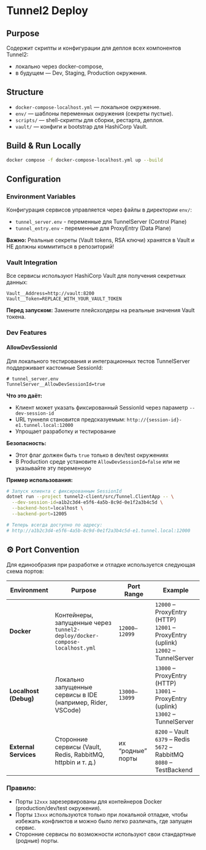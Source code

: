 # Tunnel2 Deploy

## Purpose
Содержит скрипты и конфигурации для деплоя всех компонентов Tunnel2:
- локально через docker-compose,
- в будущем — Dev, Staging, Production окружения.

## Structure
- `docker-compose-localhost.yml` — локальное окружение.
- `env/` — шаблоны переменных окружения (секреты пустые).
- `scripts/` — shell-скрипты для сборки, рестарта, деплоя.
- `vault/` — конфиги и bootstrap для HashiCorp Vault.

## Build & Run Locally
```bash
docker compose -f docker-compose-localhost.yml up --build
```

## Configuration

### Environment Variables

Конфигурация сервисов управляется через файлы в директории `env/`:

- `tunnel_server.env` - переменные для TunnelServer (Control Plane)
- `tunnel_entry.env` - переменные для ProxyEntry (Data Plane)

**Важно:** Реальные секреты (Vault tokens, RSA ключи) хранятся в Vault и НЕ должны коммититься в репозиторий!

### Vault Integration

Все сервисы используют HashiCorp Vault для получения секретных данных:

```env
Vault__Address=http://vault:8200
Vault__Token=REPLACE_WITH_YOUR_VAULT_TOKEN
```

**Перед запуском:** Замените плейсхолдеры на реальные значения Vault токена.

### Dev Features

#### AllowDevSessionId

Для локального тестирования и интеграционных тестов TunnelServer поддерживает кастомные SessionId:

```env
# tunnel_server.env
TunnelServer__AllowDevSessionId=true
```

**Что это даёт:**
- Клиент может указать фиксированный SessionId через параметр `--dev-session-id`
- URL туннеля становится предсказуемым: `http://{session-id}-e1.tunnel.local:12000`
- Упрощает разработку и тестирование

**Безопасность:**
- Этот флаг должен быть `true` только в dev/test окружениях
- В Production среде установите `AllowDevSessionId=false` или не указывайте эту переменную

**Пример использования:**
```bash
# Запуск клиента с фиксированным SessionId
dotnet run --project tunnel2-client/src/Tunnel.ClientApp -- \
  --dev-session-id=a1b2c3d4-e5f6-4a5b-8c9d-0e1f2a3b4c5d \
  --backend-host=localhost \
  --backend-port=12005

# Теперь всегда доступно по адресу:
# http://a1b2c3d4-e5f6-4a5b-8c9d-0e1f2a3b4c5d-e1.tunnel.local:12000
```


## ⚙️ Port Convention

Для единообразия при разработке и отладке используется следующая схема портов:

| Environment | Purpose | Port Range | Example |
|--------------|----------|-------------|----------|
| **Docker** | Контейнеры, запущенные через `tunnel2-deploy/docker-compose-localhost.yml` | `12000–12099` | `12000` – ProxyEntry (HTTP)<br>`12001` – ProxyEntry (uplink)<br>`12002` – TunnelServer |
| **Localhost (Debug)** | Локально запущенные сервисы в IDE (например, Rider, VSCode) | `13000–13099` | `13000` – ProxyEntry (HTTP)<br>`13001` – ProxyEntry (uplink)<br>`13002` – TunnelServer |
| **External Services** | Сторонние сервисы (Vault, Redis, RabbitMQ, httpbin и т. д.) | их “родные” порты | `8200` – Vault<br>`6379` – Redis<br>`5672` – RabbitMQ<br>`8080` – TestBackend |

### Правило:  
- Порты `12xxx` зарезервированы для контейнеров Docker (production/dev/test окружения).  
- Порты `13xxx` используются только при локальной отладке, чтобы избежать конфликтов и можно было легко различать, где запущен сервис.  
- Сторонние сервисы по возможности используют свои стандартные (родные) порты.
